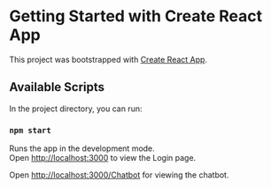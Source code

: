 # Getting Started with Create React App

This project was bootstrapped with [Create React App](https://github.com/facebook/create-react-app).

## Available Scripts

In the project directory, you can run:

### `npm start`

Runs the app in the development mode.\
Open [http://localhost:3000](http://localhost:3000) to view the Login page.

Open [http://localhost:3000/Chatbot](http://localhost:3000/Chatbot) for viewing the chatbot.
















